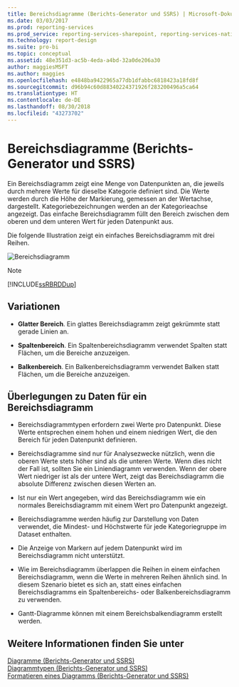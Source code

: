 ```yaml
---
title: Bereichsdiagramme (Berichts-Generator und SSRS) | Microsoft-Dokumentation
ms.date: 03/03/2017
ms.prod: reporting-services
ms.prod_service: reporting-services-sharepoint, reporting-services-native
ms.technology: report-design
ms.suite: pro-bi
ms.topic: conceptual
ms.assetid: 48e351d3-ac5b-4eda-a4bd-32a0de206a30
author: maggiesMSFT
ms.author: maggies
ms.openlocfilehash: e4848ba9422965a77db1dfabbc6818423a18fd8f
ms.sourcegitcommit: d96b94c60d88340224371926f283200496a5ca64
ms.translationtype: HT
ms.contentlocale: de-DE
ms.lasthandoff: 08/30/2018
ms.locfileid: "43273702"
---
```

# <a name="range-charts-report-builder-and-ssrs"></a>Bereichsdiagramme (Berichts-Generator und SSRS)
  Ein Bereichsdiagramm zeigt eine Menge von Datenpunkten an, die jeweils durch mehrere Werte für dieselbe Kategorie definiert sind. Die Werte werden durch die Höhe der Markierung, gemessen an der Wertachse, dargestellt. Kategoriebezeichnungen werden an der Kategorieachse angezeigt. Das einfache Bereichsdiagramm füllt den Bereich zwischen dem oberen und dem unteren Wert für jeden Datenpunkt aus.  
  
 Die folgende Illustration zeigt ein einfaches Bereichsdiagramm mit drei Reihen.  
  
 ![Bereichsdiagramm](../../reporting-services/report-design/media/rs-rangechart.gif "Range chart")  
  
> [!NOTE]  
>  [!INCLUDE[ssRBRDDup](../../includes/ssrbrddup-md.md)]  
  
## <a name="variations"></a>Variationen  
  
-   **Glatter Bereich**. Ein glattes Bereichsdiagramm zeigt gekrümmte statt gerade Linien an.  
  
-   **Spaltenbereich**. Ein Spaltenbereichsdiagramm verwendet Spalten statt Flächen, um die Bereiche anzuzeigen.  
  
-   **Balkenbereich**. Ein Balkenbereichsdiagramm verwendet Balken statt Flächen, um die Bereiche anzuzeigen.  
  
## <a name="data-considerations-for-range-charts"></a>Überlegungen zu Daten für ein Bereichsdiagramm  
  
-   Bereichsdiagrammtypen erfordern zwei Werte pro Datenpunkt. Diese Werte entsprechen einem hohen und einem niedrigen Wert, die den Bereich für jeden Datenpunkt definieren.  
  
-   Bereichsdiagramme sind nur für Analysezwecke nützlich, wenn die oberen Werte stets höher sind als die unteren Werte. Wenn dies nicht der Fall ist, sollten Sie ein Liniendiagramm verwenden. Wenn der obere Wert niedriger ist als der untere Wert, zeigt das Bereichsdiagramm die absolute Differenz zwischen diesen Werten an.  
  
-   Ist nur ein Wert angegeben, wird das Bereichsdiagramm wie ein normales Bereichsdiagramm mit einem Wert pro Datenpunkt angezeigt.  
  
-   Bereichsdiagramme werden häufig zur Darstellung von Daten verwendet, die Mindest- und Höchstwerte für jede Kategoriegruppe im Dataset enthalten.  
  
-   Die Anzeige von Markern auf jedem Datenpunkt wird im Bereichsdiagramm nicht unterstützt.  
  
-   Wie im Bereichsdiagramm überlappen die Reihen in einem einfachen Bereichsdiagramm, wenn die Werte in mehreren Reihen ähnlich sind. In diesem Szenario bietet es sich an, statt eines einfachen Bereichsdiagramms ein Spaltenbereichs- oder Balkenbereichsdiagramm zu verwenden.  
  
-   Gantt-Diagramme können mit einem Bereichsbalkendiagramm erstellt werden.  
  
## <a name="see-also"></a>Weitere Informationen finden Sie unter  
 [Diagramme &#40;Berichts-Generator und SSRS&#41;](../../reporting-services/report-design/charts-report-builder-and-ssrs.md)   
 [Diagrammtypen &#40;Berichts-Generator und SSRS&#41;](../../reporting-services/report-design/chart-types-report-builder-and-ssrs.md)   
 [Formatieren eines Diagramms &#40;Berichts-Generator und SSRS&#41;](../../reporting-services/report-design/formatting-a-chart-report-builder-and-ssrs.md)  
  
  
